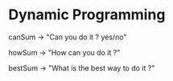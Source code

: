 # Dynamic Programming 

canSum -> "Can you do it ? yes/no"

howSum -> "How can you do it ?"

bestSum -> "What is the best way to do it ?"
